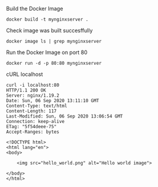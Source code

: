 Build the Docker Image

```shell
docker build -t mynginxserver .
```

Check image was built succesffully 

```shell
docker image ls | grep mynginxserver
```

Run the Docker Image on port 80

```shell
docker run -d -p 80:80 mynginxserver
```

cURL localhost

```shell
curl -i localhost:80
HTTP/1.1 200 OK
Server: nginx/1.19.2
Date: Sun, 06 Sep 2020 13:11:10 GMT
Content-Type: text/html
Content-Length: 117
Last-Modified: Sun, 06 Sep 2020 13:06:54 GMT
Connection: keep-alive
ETag: "5f54deee-75"
Accept-Ranges: bytes

<!DOCTYPE html>
<html lang="en">
<body>
    
    <img src="hello_world.png" alt="Hello world image">

</body>
</html>
```
